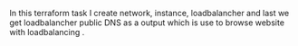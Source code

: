 In this terraform task I create network, instance, loadbalancher and last we get loadbalancher public DNS as a output which is use to browse website with loadbalancing .
